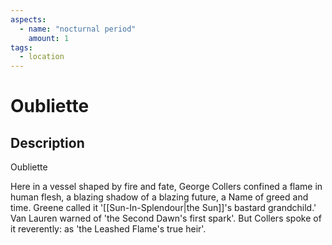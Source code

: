 ```yaml
---
aspects: 
  - name: "nocturnal period"
    amount: 1
tags:
  - location
---
```


# Oubliette

## Description
Oubliette

Here in a vessel shaped by fire and fate, George Collers confined a flame in human flesh, a blazing shadow of a blazing future, a Name of greed and time. Greene called it '[[Sun-In-Splendour|the Sun]]'s bastard grandchild.' Van Lauren warned of 'the Second Dawn's first spark'. But Collers spoke of it reverently: as 'the Leashed Flame's true heir'.